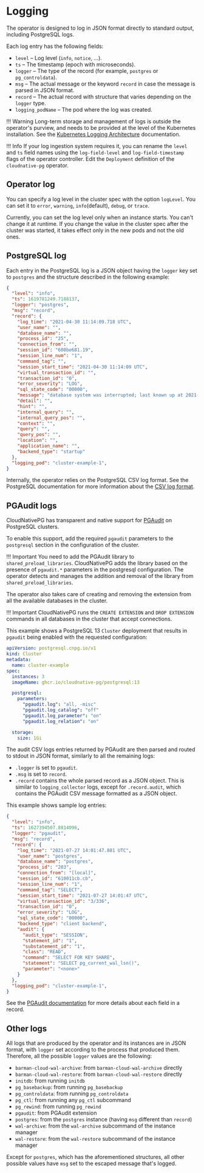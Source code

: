 # Logging

The operator is designed to log in JSON format directly to standard output,
including PostgreSQL logs.

Each log entry has the following fields:

- `level` – Log level (`info`, `notice`, ...).
- `ts` – The timestamp (epoch with microseconds).
- `logger` – The type of the record (for example, `postgres` or `pg_controldata`).
- `msg` – The actual message or the keyword `record` in case the message is parsed in JSON format.
- `record` – The actual record with structure that varies depending on the
  `logger` type.
- `logging_podName` – The pod where the log was created.

!!! Warning
    Long-term storage and management of logs is outside the operator's purview,
    and needs to be provided at the level of the Kubernetes installation.
    See the
    [Kubernetes Logging Architecture](https://kubernetes.io/docs/concepts/cluster-administration/logging/)
    documentation.

!!! Info
    If your log ingestion system requires it, you can rename the `level` and `ts` field names using the `log-field-level` and
    `log-field-timestamp` flags of the operator controller. Edit the `Deployment` definition of the
    `cloudnative-pg` operator.

## Operator log

You can specify a log level in the cluster spec with the option `logLevel`.
You can set it to `error`, `warning`, `info`(default), `debug`, or `trace`.

Currently, you can set the log level only when an instance starts. You can't
change it at runtime. If you change the value in the cluster spec after the cluster
was started, it takes effect only in the new pods and not the old ones.

## PostgreSQL log

Each entry in the PostgreSQL log is a JSON object having the `logger` key set
to `postgres` and the structure described in the following example:

```json
{
  "level": "info",
  "ts": 1619781249.7188137,
  "logger": "postgres",
  "msg": "record",
  "record": {
    "log_time": "2021-04-30 11:14:09.718 UTC",
    "user_name": "",
    "database_name": "",
    "process_id": "25",
    "connection_from": "",
    "session_id": "608be681.19",
    "session_line_num": "1",
    "command_tag": "",
    "session_start_time": "2021-04-30 11:14:09 UTC",
    "virtual_transaction_id": "",
    "transaction_id": "0",
    "error_severity": "LOG",
    "sql_state_code": "00000",
    "message": "database system was interrupted; last known up at 2021-04-30 11:14:07 UTC",
    "detail": "",
    "hint": "",
    "internal_query": "",
    "internal_query_pos": "",
    "context": "",
    "query": "",
    "query_pos": "",
    "location": "",
    "application_name": "",
    "backend_type": "startup"
  },
  "logging_pod": "cluster-example-1",
}
```

Internally, the operator relies on the PostgreSQL CSV log format. See
the PostgreSQL documentation for more information about the [CSV log
format](https://www.postgresql.org/docs/current/runtime-config-logging.html).

## PGAudit logs

CloudNativePG has transparent and native support for
[PGAudit](https://www.pgaudit.org/) on PostgreSQL clusters.

To enable this support, add the required `pgaudit` parameters to the `postgresql`
section in the configuration of the cluster.

!!! Important
    You need to add the PGAudit library to `shared_preload_libraries`.
    CloudNativePG adds the library based on the
    presence of `pgaudit.*` parameters in the postgresql configuration.
    The operator detects and manages the addition and removal of the
    library from `shared_preload_libraries`.

The operator also takes care of creating and removing the extension from all
the available databases in the cluster.

!!! Important
    CloudNativePG runs the `CREATE EXTENSION` and
    `DROP EXTENSION` commands in all databases in the cluster that accept
    connections.

This example shows a PostgreSQL 13 `Cluster` deployment that results in
`pgaudit` being enabled with the requested configuration:

```yaml
apiVersion: postgresql.cnpg.io/v1
kind: Cluster
metadata:
  name: cluster-example
spec:
  instances: 3
  imageName: ghcr.io/cloudnative-pg/postgresql:13

  postgresql:
    parameters:
      "pgaudit.log": "all, -misc"
      "pgaudit.log_catalog": "off"
      "pgaudit.log_parameter": "on"
      "pgaudit.log_relation": "on"

  storage:
    size: 1Gi
```

The audit CSV logs entries returned by PGAudit are then parsed and routed to
stdout in JSON format, similarly to all the remaining logs:

- `.logger` is set to `pgaudit`.
- `.msg` is set to `record`.
- `.record` contains the whole parsed record as a JSON object. This is similar to
  `logging_collector` logs, except for `.record.audit`, which contains the
  PGAudit CSV message formatted as a JSON object.

This example shows sample log entries:

```json
{
  "level": "info",
  "ts": 1627394507.8814096,
  "logger": "pgaudit",
  "msg": "record",
  "record": {
    "log_time": "2021-07-27 14:01:47.881 UTC",
    "user_name": "postgres",
    "database_name": "postgres",
    "process_id": "203",
    "connection_from": "[local]",
    "session_id": "610011cb.cb",
    "session_line_num": "1",
    "command_tag": "SELECT",
    "session_start_time": "2021-07-27 14:01:47 UTC",
    "virtual_transaction_id": "3/336",
    "transaction_id": "0",
    "error_severity": "LOG",
    "sql_state_code": "00000",
    "backend_type": "client backend",
    "audit": {
      "audit_type": "SESSION",
      "statement_id": "1",
      "substatement_id": "1",
      "class": "READ",
      "command": "SELECT FOR KEY SHARE",
      "statement": "SELECT pg_current_wal_lsn()",
      "parameter": "<none>"
    }
  },
  "logging_pod": "cluster-example-1",
}
```

See the
[PGAudit documentation](https://github.com/pgaudit/pgaudit/blob/master/README.md#format) <!-- wokeignore:rule=master -->
for more details about each field in a record.

## Other logs

All logs that are produced by the operator and its instances are in JSON
format, with `logger` set according to the process that produced them.
Therefore, all the possible `logger` values are the following:

- `barman-cloud-wal-archive`: from `barman-cloud-wal-archive` directly
- `barman-cloud-wal-restore`: from `barman-cloud-wal-restore` directly
- `initdb`: from running `initdb`
- `pg_basebackup`: from running `pg_basebackup`
- `pg_controldata`: from running `pg_controldata`
- `pg_ctl`: from running any `pg_ctl` subcommand
- `pg_rewind`: from running `pg_rewind`
- `pgaudit`: from PGAudit extension
- `postgres`: from the `postgres` instance (having `msg` different than `record`)
- `wal-archive`: from the `wal-archive` subcommand of the instance manager
- `wal-restore`: from the `wal-restore` subcommand of the instance manager

Except for `postgres`, which has the aforementioned structures,
all other possible values have `msg` set to the escaped message that's
logged.
